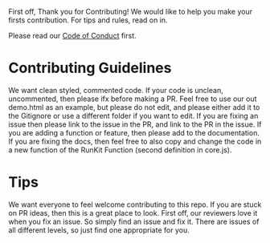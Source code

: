 First off, Thank you for Contributing! We would like to help you make your firsts contribution. For tips and rules, read on in.

Please read our [Code of Conduct](https://github.com/steviebeenz/nasix.js/blob/master/CODE_OF_CONDUCT.md) first.

# Contributing Guidelines

 We want clean styled, commented code. If your code is unclean, uncommented, then please ifx before making a PR.
 Feel free to use our out demo.html as an example, but please do not edit, and please either add it to the Gitignore or use a different folder if you want to edit.
 If you are fixing an issue then please link to the issue in the PR, and link to the PR in the issue.
 If you are adding a function or feature, then please add to the documentation.
 If you are fixing the docs, then feel free to also copy and change the code in a new function of the RunKit Function (second definition in core.js).

# Tips

 We want everyone to feel welcome contributing to this repo. If you are stuck on PR ideas, then this is a great place to look.
 First off, our reviewers love it when you fix an issue. So simply find an issue and fix it. There are issues of all different levels, so just find one appropriate for you. 
